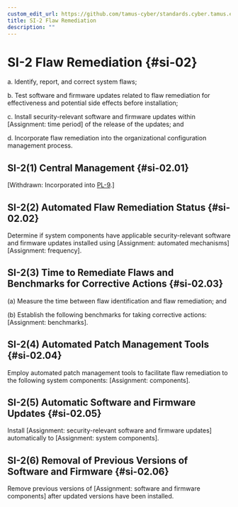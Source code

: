 ```yaml
---
custom_edit_url: https://github.com/tamus-cyber/standards.cyber.tamus.edu/tree/main/content/tamus.edu/TAMUS_profile.xml
title: SI-2 Flaw Remediation
description: ""
---
```


# SI-2 Flaw Remediation {#si-02}

a. Identify, report, and correct system flaws;

b. Test software and firmware updates related to flaw remediation for effectiveness and potential side effects before installation;

c. Install security-relevant software and firmware updates within [Assignment: time period] of the release of the updates; and

d. Incorporate flaw remediation into the organizational configuration management process.

## SI-2(1) Central Management {#si-02.01}

[Withdrawn: Incorporated into [PL-9](../pl/pl-09#pl-09).]

## SI-2(2) Automated Flaw Remediation Status {#si-02.02}

Determine if system components have applicable security-relevant software and firmware updates installed using [Assignment: automated mechanisms]
                  [Assignment: frequency].

## SI-2(3) Time to Remediate Flaws and Benchmarks for Corrective Actions {#si-02.03}

(a) Measure the time between flaw identification and flaw remediation; and

(b) Establish the following benchmarks for taking corrective actions: [Assignment: benchmarks].

## SI-2(4) Automated Patch Management Tools {#si-02.04}

Employ automated patch management tools to facilitate flaw remediation to the following system components: [Assignment: components].

## SI-2(5) Automatic Software and Firmware Updates {#si-02.05}

Install [Assignment: security-relevant software and firmware updates] automatically to [Assignment: system components].

## SI-2(6) Removal of Previous Versions of Software and Firmware {#si-02.06}

Remove previous versions of [Assignment: software and firmware components] after updated versions have been installed.

